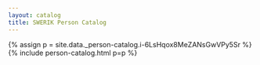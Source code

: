 ```yaml
---
layout: catalog
title: SWERIK Person Catalog
---
```

{% assign p = site.data._person-catalog.i-6LsHqox8MeZANsGwVPy5Sr %}
{% include person-catalog.html p=p %}

